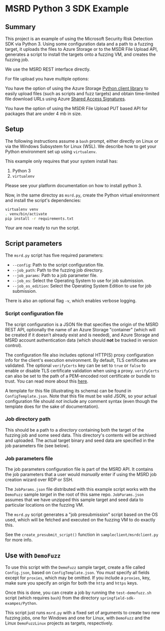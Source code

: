 # MSRD Python 3 SDK Example

## Summary

This project is an example of using the Microsoft Security Risk Detection SDK
via Python 3. Using some configuration data and a path to a fuzzing target, it
uploads the files to Azure Storage or to the MSDR File Upload API, generates a
script to install the targets onto a fuzzing VM, and creates the fuzzing job.

We use the MSRD REST interface directly.

For file upload you have multiple options:

You have the option of using the Azure Storage [Python client
library][1] to easily upload files (such as scripts and fuzz targets) and
obtain time-limited file download URLs using Azure [Shared Access Signatures][2].

You have the option of using the MSDR File Upload PUT based API for packages
that are under 4 mb in size.

[1]: https://azure-storage.readthedocs.io/
[2]: https://docs.microsoft.com/en-us/azure/storage/common/storage-dotnet-shared-access-signature-part-1

## Setup

The following instructions assume a `bash` prompt, either directly on Linux or
via the Windows Subsystem for Linux (WSL). We describe how to get your Python
environment set up using `virtualenv`.

This example only requires that your system install has:

1. Python 3
2. `virtualenv`

Please see your platform documentation on how to install python 3.

Now, in the same directoy as `msrd.py`, create the Python virtual environment
and install the script's dependencies:

```sh
virtualenv venv
. venv/bin/activate
pip install -r requirements.txt
```

Your are now ready to run the script.

## Script parameters

The `msrd.py` script has five required parameters:

- `--config`: Path to the script configuration file.
- `--job_path`: Path to the fuzzing job directory.
- `--job_params`: Path to a job parameter file.
- `--job_os`: Select the Operating System to use for job submission.
- `--job_os_edition`: Select the Operating System Edition to use for job submission.

There is also an optional flag `-v`, which enables verbose logging.

### Script configuration file

The script configuration is a JSON file that specifies the origin of the MSRD
REST API, optionally the name of an Azure Storage "container" (which will be
created if it doesn't already exist and is needed), and Azure Storage and MSRD account authentication data (which should **not** be tracked in version control).

The configuration file also includes optional HTTP(S) proxy configuration info
for the client's execution environment. By default, TLS certificates are
validated. The optional `verifyCerts` key can be set to `true` or `false` to
enable or disable TLS certificate validation when using a proxy. `verifyCerts`
can also be set to the path of a PEM-encoded root certificate or bundle to
trust. You can read more about this
[here](http://docs.python-requests.org/en/latest/user/advanced/#ssl-cert-verification).

A template for this file (illustrating its schema) can be found in
`ConfigTemplate.json`. Note that this file must be valid JSON, so your actual
configuration file should _not_ include any comment syntax (even though the
template does for the sake of documentation).

### Job directory path

This should be a path to a _directory_ containing both the target of the fuzzing
job and some seed data. This directory's contents will be archived and uploaded.
The actual target binary and seed data are specified in the job parameters
file (see below).

### Job parameters file

The job parameters configuration file is part of the MSRD API. It contains the
job parameters that a user would _manually_ enter if using the MSRD job creation
wizard over RDP or SSH.

The `JobParams.json` file distributed with this example script works with the
`DemoFuzz` sample _target_ in the root of this same repo. `JobParams.json`
assumes that we have unzipped this sample target and seed data to particular
locations on the fuzzing VM.

The `msrd.py` script generates a "job presubmission" script based on the OS
used, which will be fetched and executed on the fuzzing VM to do exactly this.

See the `create_presubmit_script()` function in `sampleclient/msrdclient.py`
for more info.

## Use with `DemoFuzz`

To use this script with the `DemoFuzz` sample target, create a file called
`Config.json`, based on `ConfigTemplate.json`. You _must_ specify all fields
except for `proxies`, which may be omitted. If you include a `proxies`, key,
make sure you specify an origin for both the `http` and `https` keys.

Once this is done, you can create a job by running the `test-demofuzz.sh` script
(which requires `bash`) from the directory `springfield-sdk-exampes/Python`.

This script just runs `msrd.py` with a fixed set of arguments to create two new
fuzzing jobs, one for Windows and one for Linux, with `DemoFuzz` and the Linux
`DemoFuzzLinux` projects as targets, respectively.

